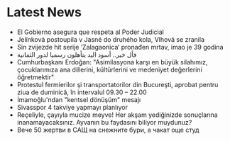 # Latest News
-  El Gobierno asegura que respeta al Poder Judicial
-  Jelínková postoupila v Jasné do druhého kola, Vlhová se zranila
-  Sin zvijezde hit serije ‘Zalagaonica‘ pronađen mrtav, imao je 39 godina
-  فأل خير.. أسود اليد يتأهلون رسميا لدور الثمانية
-  Cumhurbaşkanı Erdoğan: "Asimilasyona karşı en büyük silahımız, çocuklarımıza ana dillerini, kültürlerini ve medeniyet değerlerini öğretmektir"
-  Protestul fermierilor şi transportatorilor din Bucureşti, aprobat pentru ziua de duminică, în intervalul 09.30 – 22.00
-  İmamoğlu'ndan "kentsel dönüşüm" mesajı
-  Sivasspor 4 takviye yapmayı planlıyor
-  Reçeliyle, çayıyla mucize meyve! Her akşam yediğinizde sonuçlarına inanamayacaksınız. Ayvanın bu faydasını biliyor muydunuz?
-  Вече 50 жертви в САЩ на снежните бури, а чакат още студ
